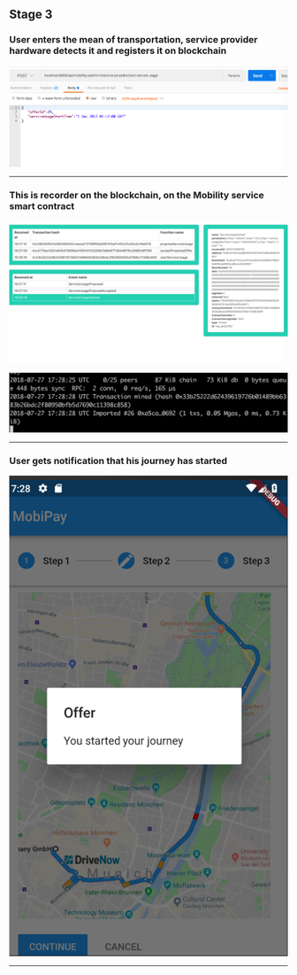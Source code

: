 ## Stage 3

### User enters the mean of transportation, service provider hardware detects it and registers it on blockchain

![Running app](docs/step3/1.png)

___


### This is recorder on the blockchain, on the Mobility service smart contract

![Running app](docs/step3/2.png)


![Running app](docs/step3/3.png)

___


### User gets notification that his journey has started

![Running app](docs/step3/4.png)


___

